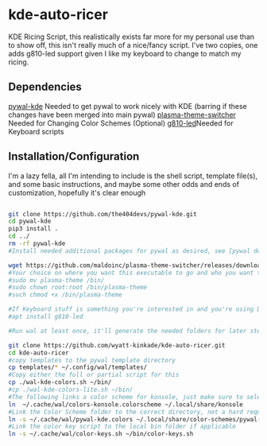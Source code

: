 # kde-auto-ricer
KDE Ricing Script, this realistically exists far more for my personal use than to show off, this isn't really much of a nice/fancy script. I've two copies, one adds g810-led support given I like my keyboard to change to match my ricing.

## Dependencies

[pywal-kde](https://github.com/the404devs/pywal-kde) Needed to get pywal to work nicely with KDE (barring if these changes have been merged into main pywal)
[plasma-theme-switcher](https://github.com/maldoinc/plasma-theme-switcher/releases/download/v0.1/plasma-theme) Needed for Changing Color Schemes
(Optional)
[g810-led](https://github.com/MatMoul/g810-led)Needed for Keyboard scripts

## Installation/Configuration

I'm a lazy fella, all I'm intending to include is the shell script, template file(s), and some basic instructions, and maybe some other odds and ends of customization, hopefully it's clear enough

```bash

git clone https://github.com/the404devs/pywal-kde.git
cd pywal-kde
pip3 install .
cd ../
rm -rf pywal-kde
#Install needed additional packages for pywal as desired, see [pywal documentation](https://github.com/dylanaraps/pywal/wiki/Installation#backends)

wget https://github.com/maldoinc/plasma-theme-switcher/releases/download/v0.1/plasma-theme
#Your choice on where you want this executable to go and who you want to access it, I'm just putting this where I put it
#sudo mv plasma-theme /bin/
#sudo chown root:root /bin/plasma-theme
#such chmod +x /bin/plasma-theme

#If Keyboard stuff is something you're interested in and you're using Debian/Ubuntu
#apt install g810-led

#Run wal at least once, it'll generate the needed folders for later steps

git clone https://github.com/wyatt-kinkade/kde-auto-ricer.git
cd kde-auto-ricer
#copy templates to the pywal template directory
cp templates/* ~/.config/wal/templates/
#Copy either the full or partial script for this
cp ./wal-kde-colors.sh ~/bin/
#cp ./wal-kde-colors-lite.sh ~/bin/
#The following links a color scheme for konsole, just make sure to select the theme for konsole... Settings, Edit Current Profile, Appearance Tab, "Colorscheme generated by wal"
ln  ~/.cache/wal/colors-konsole.colorscheme ~/.local/share/konsole
#Link the Color Scheme folder to the correct directory, not a hard requirement, but imo it's good to be organized
ln -s ~/.cache/wal/pywal-kde.colors ~/.local/share/color-schemes/pywal-kde.colors
#Link the color key script to the local bin folder if applicable
ln -s ~/.cache/wal/color-keys.sh ~/bin/color-keys.sh
```

